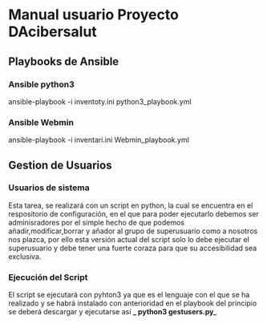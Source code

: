 # Manual usuario Proyecto DAcibersalut

## Playbooks de Ansible
### Ansible python3
ansible-playbook -i inventoty.ini python3_playbook.yml

### Ansible Webmin
ansible-playbook -i inventari.ini Webmin_playbook.yml

## Gestion de Usuarios
### Usuarios de sistema 
Esta tarea, se realizará con un script en python, la cual se encuentra en el respositorio de configuración, en el que para poder ejecutarlo debemos ser adminisradores por el simple hecho de que podemos añadir,modificar,borrar y añador al grupo de superusuario como a nosotros nos plazca, por ello esta versión actual del script solo lo debe ejecutar el superusuario y debe tener una fuerte coraza para que su accesibilidad sea exclusiva.
### Ejecución del Script
El script se ejecutará con pyhton3 ya que es el lenguaje con el que se ha realizado y se habrá instalado con anterioridad en el playbook del principio se deberá descargar y ejecutarse así **_ python3 gestusers.py_**
